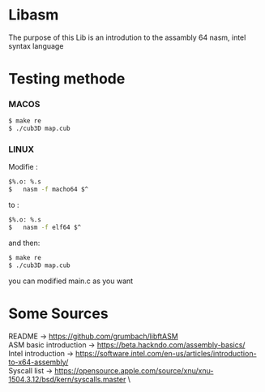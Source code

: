 # Libasm
The purpose of this Lib is an introdution to the assambly 64 nasm, intel syntax language

# Testing methode
### MACOS
```sh
$ make re
$ ./cub3D map.cub
```
### LINUX
Modifie :
```sh
$%.o: %.s
$	nasm -f macho64 $^
```
to :
```sh
$%.o: %.s
$	nasm -f elf64 $^
```
and then:
```sh
$ make re
$ ./cub3D map.cub
```
you can modified main.c as you want

# Some Sources

README -> https://github.com/grumbach/libftASM \
ASM basic introduction -> https://beta.hackndo.com/assembly-basics/ \
Intel introduction -> https://software.intel.com/en-us/articles/introduction-to-x64-assembly/ \
Syscall list -> https://opensource.apple.com/source/xnu/xnu-1504.3.12/bsd/kern/syscalls.master \

